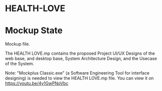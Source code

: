 # HEALTH-LOVE
# Mockup State
Mockup file.

The HEALTH LOVE.mp contains the proposed Project UI/UX Designs of the web base, and desktop base, System Architecture Design, and the Usecase of the System.

Note: "Mockplus Classic.exe" (a Software Engineering Tool for interface designing) is needed to view the HEALTH LOVE.mp file.
You can view it on https://youtu.be/4y1GwPNoVbc
